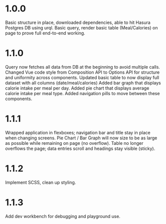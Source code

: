# 1.0.0
Basic structure in place, downloaded dependencies, able to hit Hasura Postgres DB using urql.
Basic query, render basic table (Meal/Calories) on page to prove full end-to-end working.

# 1.1.0
Query now fetches all data from DB at the beginning to avoid multiple calls.
Changed Vue code style from Composition API to Options API for structure and uniformity across components.
Updated basic table to now display full dataset with all columns (date/meal/calories)
Added bar graph that displays calorie intake per meal per day.
Added pie chart that displays average calorie intake per meal type.
Added navigation pills to move between these components.

# 1.1.1
Wrapped application in flexboxes; navigation bar and title stay in place when changing screens.
Pie Chart / Bar Graph will now size to be as large as possible while remaining on page (no overflow).
Table no longer overflows the page; data entries scroll and headings stay visible (sticky).

# 1.1.2
Implement SCSS, clean up styling.

# 1.1.3
Add dev workbench for debugging and playground use.
